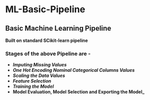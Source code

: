 # ML-Basic-Pipeline

## Basic Machine Learning Pipeline

**Built on standard SCikit-learn pipeline**

### Stages of the above Pipeline are -
  - **_Imputing Missing Values_**
  - **_One Hot Encoding Nominal Categorical Columns Values_**
  - **_Scaling the Data Values_**
  - **_Feature Selection_**
  - **_Training the Model_**
  - **Model Evaluation, Model Selection and Exporting the Model_**
